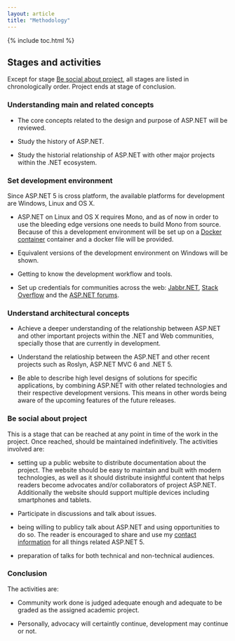 ```yaml
---
layout: article
title: "Methodology"
---
```


{% include toc.html %}

## Stages and activities

Except for stage [Be social about project](#be-social-about-project), all
stages are listed in chronologically order. Project ends at stage of
conclusion.

### Understanding main and related concepts

* The core concepts related to the design and purpose of ASP.NET will be
reviewed.

* Study the history of ASP.NET.

* Study the historial relationship of ASP.NET with other major projects within
the .NET ecosystem.

### Set development environment

Since ASP.NET 5 is cross platform, the available platforms for development are
Windows, Linux and OS X.

* ASP.NET on Linux and OS X requires Mono, and as of now
in order to use the bleeding edge versions one needs to build Mono from source.
Because of this a development environment will be set up on a [Docker
container](https://www.docker.com/) container and a docker file will be
provided.

* Equivalent versions of the development environment on Windows will be shown.

* Getting to know the development workflow and tools.

* Set up credentials for communities across the web:
[Jabbr.NET](https://jabbr.net/), [Stack Overflow](https://stackoverflow.com/)
and the [ASP.NET forums](http://forums.asp.net/).

### Understand architectural concepts

* Achieve a deeper understanding of the relationship between ASP.NET and other
important projects within the .NET and Web communities, specially those that
are currently in development.

* Understand the relatioship between the ASP.NET and other recent projects such
as Roslyn, ASP.NET MVC 6 and .NET 5.

* Be able to describe high level designs of solutions for specific
applications, by combining ASP.NET with other related technologies and their
respective development versions. This means in other words being aware of the
upcoming features of the future releases.

### Be social about project

This is a stage that can be reached at any point in time of the work in the
project. Once reached, should be maintained indefinitively.  The activities
involved are:

* setting up a public website to distribute documentation about the project.
The website should be easy to maintain and built with modern technologies, as
well as it should distribute insightful content that helps readers become
advocates and/or collaborators of project ASP.NET. Additionally the website
should support multiple devices including smartphones and tablets.

* Participate in discussions and talk about issues.

* being willing to publicy talk about ASP.NET and using opportunities to do so.
The reader is encouraged to share and use my [contact
information](http://lopezpedro.net) for all things related ASP.NET 5.  

* preparation of talks for both technical and non-technical audiences.

### Conclusion

The activities are:

* Community work done is judged adequate enough and adequate to be graded as
the assigned academic project.  

* Personally, advocacy will certaintly continue, development may continue or
not.

<!--

Definir la metodología a seguir en el proyecto, incluir las fases y las
actividades a realizar en cada fase 

-->
